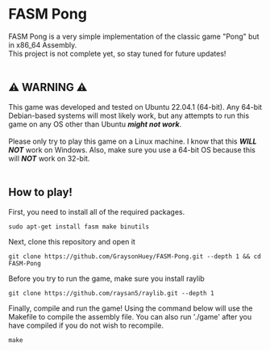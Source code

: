 # FASM Pong
FASM Pong is a very simple implementation of the classic game "Pong" but in x86_64 Assembly.</br>
This project is not complete yet, so stay tuned for future updates!
</br>
</br>
## ⚠️ WARNING ⚠️
This game was developed and tested on Ubuntu 22.04.1 (64-bit). Any 64-bit Debian-based systems will most likely work, but any attempts to run this game on any OS other than Ubuntu ***might not work***.</br></br>
Please only try to play this game on a Linux machine. I know that this ***WILL NOT*** work on Windows. Also, make sure you use a 64-bit OS because this will ***NOT*** work on 32-bit.
</br>
</br>
## How to play!
First, you need to install all of the required packages.
```shell
sudo apt-get install fasm make binutils
```
Next, clone this repository and open it
```shell
git clone https://github.com/GraysonHuey/FASM-Pong.git --depth 1 && cd FASM-Pong
```
Before you try to run the game, make sure you install raylib
```shell
git clone https://github.com/raysan5/raylib.git --depth 1
```
Finally, compile and run the game! Using the command below will use the Makefile to compile the assembly file. You can also run './game' after you have compiled if you do not wish to recompile.
```shell
make
```
